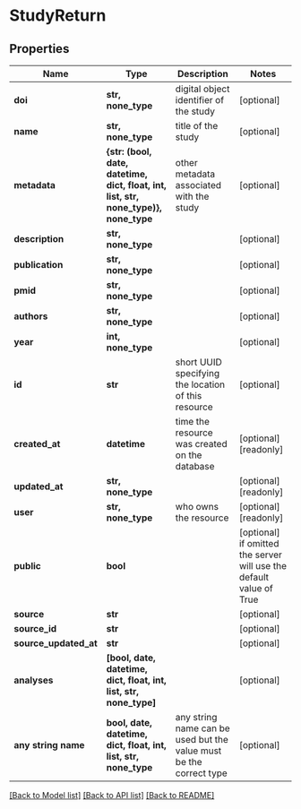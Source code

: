 # StudyReturn


## Properties
Name | Type | Description | Notes
------------ | ------------- | ------------- | -------------
**doi** | **str, none_type** | digital object identifier of the study | [optional] 
**name** | **str, none_type** | title of the study | [optional] 
**metadata** | **{str: (bool, date, datetime, dict, float, int, list, str, none_type)}, none_type** | other metadata associated with the study | [optional] 
**description** | **str, none_type** |  | [optional] 
**publication** | **str, none_type** |  | [optional] 
**pmid** | **str, none_type** |  | [optional] 
**authors** | **str, none_type** |  | [optional] 
**year** | **int, none_type** |  | [optional] 
**id** | **str** | short UUID specifying the location of this resource | [optional] 
**created_at** | **datetime** | time the resource was created on the database | [optional] [readonly] 
**updated_at** | **str, none_type** |  | [optional] [readonly] 
**user** | **str, none_type** | who owns the resource | [optional] [readonly] 
**public** | **bool** |  | [optional]  if omitted the server will use the default value of True
**source** | **str** |  | [optional] 
**source_id** | **str** |  | [optional] 
**source_updated_at** | **str** |  | [optional] 
**analyses** | **[bool, date, datetime, dict, float, int, list, str, none_type]** |  | [optional] 
**any string name** | **bool, date, datetime, dict, float, int, list, str, none_type** | any string name can be used but the value must be the correct type | [optional]

[[Back to Model list]](../README.md#documentation-for-models) [[Back to API list]](../README.md#documentation-for-api-endpoints) [[Back to README]](../README.md)


